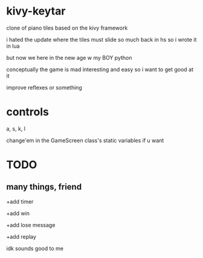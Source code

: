 # kivy-keytar
clone of piano tiles based on the kivy framework

i hated the update where the tiles must slide so much back in hs so i wrote it in lua

but now we here in the new age w my BOY python

conceptually the game is mad interesting and easy so i want to get good at it

improve reflexes or something


# controls
a, s, k, l

change'em in the GameScreen class's static variables if u want

# TODO
## many things, friend
+add timer

+add win

+add lose message

+add replay

idk sounds good to me
